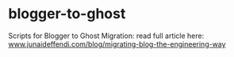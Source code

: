 # blogger-to-ghost
Scripts for Blogger to Ghost Migration: read full article here: www.junaideffendi.com/blog/migrating-blog-the-engineering-way
